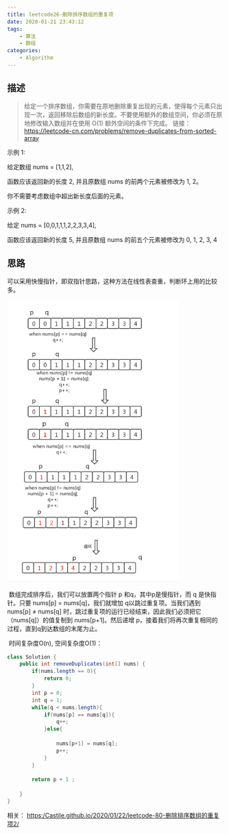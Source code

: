 ```yaml
---
title: leetcode26-删除排序数组的重复项
date: 2020-01-21 23:43:12
tags:
	- 算法
	- 数组
categories: 
	- Algorithm
---
```


## 描述

> 给定一个排序数组，你需要在原地删除重复出现的元素，使得每个元素只出现一次，返回移除后数组的新长度。不要使用额外的数组空间，你必须在原地修改输入数组并在使用 O(1) 额外空间的条件下完成。
> 链接：https://leetcode-cn.com/problems/remove-duplicates-from-sorted-array

示例 1:

给定数组 nums = [1,1,2], 

函数应该返回新的长度 2, 并且原数组 nums 的前两个元素被修改为 1, 2。 

你不需要考虑数组中超出新长度后面的元素。

示例 2:

给定 nums = [0,0,1,1,1,2,2,3,3,4],

函数应该返回新的长度 5, 并且原数组 nums 的前五个元素被修改为 0, 1, 2, 3, 4



## 思路

可以采用快慢指针，即双指针思路，这种方法在线性表查重，判断环上用的比较多。

![双指针算法流程](leetcode26-删除排序数组的重复项/1579619435618.png)

​	数组完成排序后，我们可以放置两个指针 p 和q，其中p是慢指针，而 q 是快指针。只要 nums[p] = nums[q]，我们就增加 q以跳过重复项。当我们遇到 nums[p] ≠ nums[q] 时，跳过重复项的运行已经结束，因此我们必须把它（nums[q]）的值复制到 nums[p+1]。然后递增 p，接着我们将再次重复相同的过程，直到q到达数组的末尾为止。

​	时间复杂度O(n),  空间复杂度O(1)：

```java
class Solution {
    public int removeDuplicates(int[] nums) {
        if(nums.length == 0){
            return 0;
        }
        int p = 0;
        int q = 1;
        while(q < nums.length){
            if(nums[p] == nums[q]){
                q++;
            }else{

                nums[p+1] = nums[q];
                p++;
            }
        }
     
        return p + 1 ;
        
    }
}
```

相关： [https:/Castile.github.io/2020/01/22/leetcode-80-删除排序数组的重复项2/](https://castile.github.io/Castile.github.io/2020/01/22/leetcode-80-删除排序数组的重复项2/) 